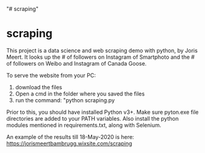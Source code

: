 "# scraping" 
# scraping

This project is a data science and web scraping demo with python, by Joris Meert.
It looks up the # of followers on Instagram of Smartphoto and the # of followers on Weibo and Instagram of Canada Goose.

To serve the website from your PC: 
1. download the files
2. Open a cmd in the folder where you saved the files
3. run the command: "python scraping.py

Prior to this, you should have installed Python v3+. Make sure pyton.exe file directories are added to your PATH variables. Also install the python modules mentioned in requirements.txt, along with Selenium.

An example of the results till 18-May-2020 is here:
https://jorismeertbambrugg.wixsite.com/scraping
